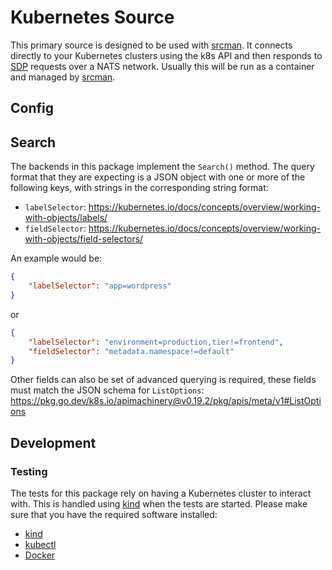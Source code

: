 # Kubernetes Source

This primary source is designed to be used with [srcman](https://github.com/dylanratcliffe/srcman). It connects directly to your Kubernetes clusters using the k8s API and then responds to [SDP](https://github.com/dylanratcliffe/sdp) requests over a NATS network. Usually this will be run as a container and managed by [srcman](https://github.com/dylanratcliffe/srcman).

## Config



## Search

The backends in this package implement the `Search()` method. The query format that they are expecting is a JSON object with one or more of the following keys, with strings in the corresponding string format:

* `labelSelector`: https://kubernetes.io/docs/concepts/overview/working-with-objects/labels/
* `fieldSelector`: https://kubernetes.io/docs/concepts/overview/working-with-objects/field-selectors/

An example would be:

```json
{
    "labelSelector": "app=wordpress"
}
```

or

```json
{
    "labelSelector": "environment=production,tier!=frontend",
    "fieldSelector": "metadata.namespace!=default"
}
```

Other fields can also be set of advanced querying is required, these fields must match the JSON schema for `ListOptions`: https://pkg.go.dev/k8s.io/apimachinery@v0.19.2/pkg/apis/meta/v1#ListOptions

## Development

### Testing

The tests for this package rely on having a Kubernetes cluster to interact with. This is handled using [kind](https://github.com/kubernetes-sigs/kind) when the tests are started. Please make sure that you have the required software installed:

* [kind](https://github.com/kubernetes-sigs/kind)
* [kubectl](https://kubernetes.io/docs/tasks/tools/)
* [Docker](https://docs.docker.com/get-docker/)
